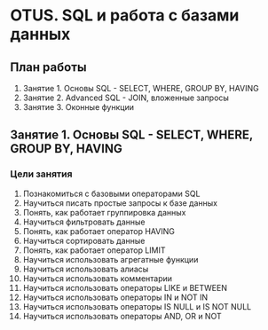 # OTUS. SQL и работа с базами данных

## План работы

1. Занятие 1. Основы SQL - SELECT, WHERE, GROUP BY, HAVING
2. Занятие 2. Advanced SQL - JOIN, вложенные запросы
3. Занятие 3. Оконные функции

## Занятие 1. Основы SQL - SELECT, WHERE, GROUP BY, HAVING

### Цели занятия

1. Познакомиться с базовыми операторами SQL
2. Научиться писать простые запросы к базе данных
3. Понять, как работает группировка данных
4. Научиться фильтровать данные
5. Понять, как работает оператор HAVING
6. Научиться сортировать данные
7. Понять, как работает оператор LIMIT
8. Научиться использовать агрегатные функции
9. Научиться использовать алиасы
10. Научиться использовать комментарии
11. Научиться использовать операторы LIKE и BETWEEN
12. Научиться использовать операторы IN и NOT IN
13. Научиться использовать операторы IS NULL и IS NOT NULL
14. Научиться использовать операторы AND, OR и NOT